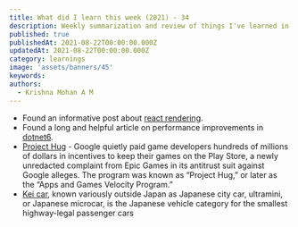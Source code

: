 ```yaml
---
title: What did I learn this week (2021) - 34
description: Weekly summarization and review of things I've learned in the third week of August 2021 
published: true
publishedAt: 2021-08-22T00:00:00.000Z
updatedAt: 2021-08-22T00:00:00.000Z
category: learnings
image: 'assets/banners/45'
keywords: 
authors:
  - Krishna Mohan A M
---
```


- Found an informative post about [react rendering](https://alexsidorenko.com/blog/react-render-always-rerenders/).
- Found a long and helpful article on performance improvements in [dotnet6](https://devblogs.microsoft.com/dotnet/performance-improvements-in-net-6/).
- [Project Hug](https://www.theverge.com/2021/8/19/22632818/google-project-hug-game-developers-play-store-millions-epic-lawsuit-complaint) - Google quietly paid game developers hundreds of millions of dollars in incentives to keep their games on the Play Store, a newly unredacted complaint from Epic Games in its antitrust suit against Google alleges. The program was known as “Project Hug,” or later as the “Apps and Games Velocity Program.”
- [Kei car](https://en.wikipedia.org/wiki/Kei_car), known variously outside Japan as Japanese city car, ultramini, or Japanese microcar, is the Japanese vehicle category for the smallest highway-legal passenger cars
